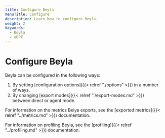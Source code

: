```yaml
---
title: Configure Beyla
menuTitle: Configure
description: Learn how to configure Beyla.
weight: 2
keywords:
  - Beyla
  - eBPF
---
```


# Configure Beyla

Beyla can be configured in the following ways:

1. By setting [configuration options]({{< relref "./options" >}}) in a number of ways.
2. By changing [export modes]({{< relref "./export-modes.md" >}}) between direct or agent mode.

For information on the metrics Belya exports, see the [exported metrics]({{< relref "../metrics.md" >}}) documentation.

For information on profiling Beyla, see the [profiling]({{< relref "../profiling.md" >}}) documentation.
